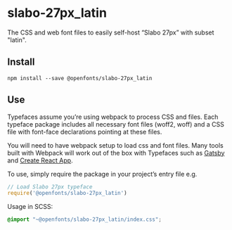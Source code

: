 
# slabo-27px_latin

The CSS and web font files to easily self-host “Slabo 27px” with subset "latin".

## Install

`npm install --save @openfonts/slabo-27px_latin`

## Use

Typefaces assume you’re using webpack to process CSS and files. Each typeface
package includes all necessary font files (woff2, woff) and a CSS file with
font-face declarations pointing at these files.

You will need to have webpack setup to load css and font files. Many tools built
with Webpack will work out of the box with Typefaces such as [Gatsby](https://github.com/gatsbyjs/gatsby)
and [Create React App](https://github.com/facebookincubator/create-react-app).

To use, simply require the package in your project’s entry file e.g.

```javascript
// Load Slabo 27px typeface
require('@openfonts/slabo-27px_latin')
```

Usage in SCSS:
```scss
@import "~@openfonts/slabo-27px_latin/index.css";
```
